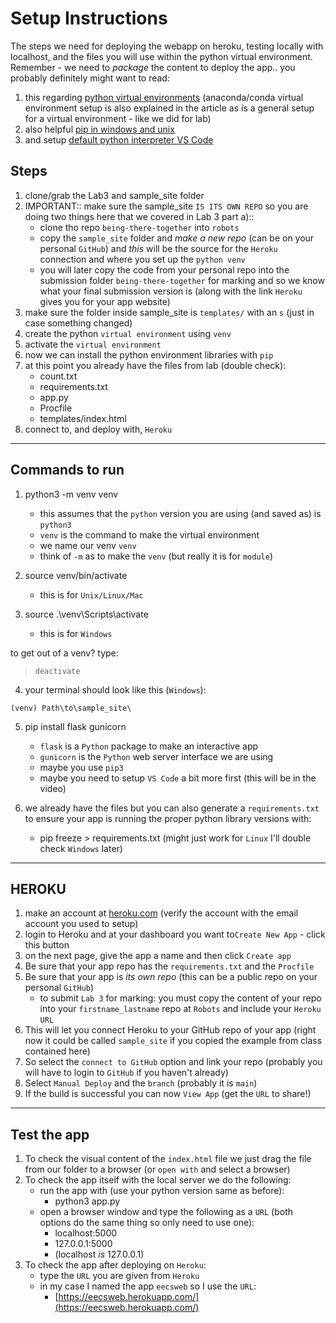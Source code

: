 # Setup Instructions

The steps we need for deploying the webapp on heroku, testing locally with localhost, and the files you will use within the python virtual environment. Remember - we need to _package_ the content to deploy the app.. you probably definitely might want to read:

1. this regarding [python virtual environments](https://medium.com/co-learning-lounge/create-virtual-environment-python-windows-2021-d947c3a3ca78) (anaconda/conda virtual environment setup is also explained in the article as is a general setup for a virtual environment - like we did for lab)
2. also helpful [pip in windows and unix](https://pip.pypa.io/en/stable/cli/pip/)
3. and setup [default python interpreter VS Code](https://python.plainenglish.io/how-to-set-default-python-interpreter-in-vs-code-76c38c210dc3)

## Steps

1. clone/grab the Lab3 and sample_site folder
2. IMPORTANT:: make sure the sample_site `IS ITS OWN REPO` so you are doing two things here that we covered in Lab 3 part a):: 
   - clone tho repo `being-there-together` into `robots`
   - copy the `sample_site` folder and _make a new repo_ (can be on your personal `GitHub`) and _this_ will be the source for the `Heroku` connection and where you set up the `python venv`
   - you will later copy the code from your personal repo into the submission folder `being-there-together` for marking and so we know what your final submission version is (along with the link `Heroku` gives you for your app website)
3. make sure the folder inside sample_site is `templates/` with an `s` (just in case something changed)
5. create the python `virtual environment` using `venv`
6. activate the `virtual environment`
7. now we can install the python environment libraries with `pip`
8. at this point you already have the files from lab (double check):
   - count.txt
   - requirements.txt
   - app.py
   - Procfile
   - templates/index.html
9. connect to, and deploy with, `Heroku`

---

## Commands to run

1. python3 -m venv venv
   - this assumes that the `python` version you are using (and saved as) is `python3`
   - `venv` is the command to make the virtual environment
   - we name our venv `venv`
   - think of `-m` as to make the `venv` (but really it is for `module`)

2. source venv/bin/activate
   - this is for `Unix/Linux/Mac`

3. source .\venv\Scripts\activate
   - this is for `Windows`

to get out of a venv? type:
> `deactivate`

4. your terminal should look like this (`Windows`):

``` Terminal
(venv) Path\to\sample_site\
```

5. pip install flask gunicorn
   - `flask` is a `Python` package to make an interactive app 
   - `gunicorn` is the `Python` web server interface we are using
   - maybe you use `pip3`
   - maybe you need to setup `VS Code` a bit more first (this will be in the video)

6. we already have the files but you can also generate a `requirements.txt` to ensure your app is running the proper python library versions with:
   - pip freeze > requirements.txt  (might just work for `Linux` I'll double check `Windows` later)

---

## HEROKU

1. make an account at [heroku.com](https://www.heroku.com/) (verify the account with the email account you used to setup)
2. login to Heroku and at your dashboard you want to`Create New App` - click this button
3. on the next page, give the app a name and then click `Create app`
4. Be sure that your app repo has the `requirements.txt` and the `Procfile`
5. Be sure that your app is _its own repo_ (this can be a public repo on your personal `GitHub`)
   - to submit `Lab 3` for marking: you must copy the content of your repo into your `firstname_lastname` repo at `Robots` and include your `Heroku` `URL`
6. This will let you connect Heroku to your GitHub repo of your app (right now it could be called `sample_site` if you copied the example from class contained here)
7. So select the `connect to GitHub` option and link your repo (probably you will have to login to `GitHub` if you haven't already)
8. Select `Manual Deploy` and the `branch` (probably it is `main`)
9. If the build is successful you can now `View App` (get the `URL` to share!)


---

## Test the app

1. To check the visual content of the `index.html` file we just drag the file from our folder to a browser (or `open with` and select a browser)
2. To check the app itself with the local server we do the following:
   - run the app with (use your python version same as before): 
     - python3 app.py 
   - open a browser window and type the following as a `URL` (both options do the same thing so only need to use one):
     - localhost:5000
     - 127.0.0.1:5000
     - (localhost _is_ 127.0.0.1)
3. To check the app after deploying on `Heroku`:
   - type the `URL` you are given from `Heroku`
   - in my case I named the app `eecsweb` so I use the `URL`:
     - [https://eecsweb.herokuapp.com/](https://eecsweb.herokuapp.com/)
